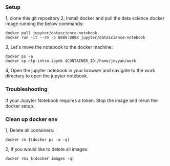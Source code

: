 ### Setup
1, clone this git repository
2, Install docker and pull the data science docker image running the below commands:
```
docker pull jupyter/datascience-notebook
docker run -it --rm -p 8888:8888 jupyter/datascience-notebook
```
3, Let's move the notebook to the docker machine:
```
docker ps -a
docker cp nlp-intro.ipynb $CONTAINER_ID:/home/jovyan/work
```
4, Open the jupyter notebook in your browser and navigate to the work directory to open the jupyter notebook.

### Troubleshooting

If your Jupyter Notebook requires a token. Stop the image and rerun the docker setup.

### Clean up docker env


1, Delete all containers:
```
docker rm $(docker ps -a -q)
```

2, If you would like to delete all images:
```
docker rmi $(docker images -q)
```
